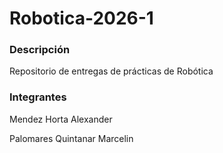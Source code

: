 # Robotica-2026-1
### Descripción
Repositorio de entregas de prácticas de Robótica
### Integrantes 
Mendez Horta Alexander 

Palomares Quintanar Marcelin
